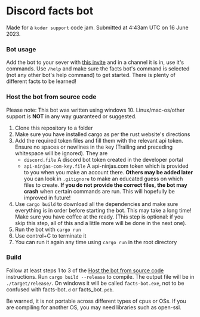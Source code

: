 # Discord facts bot
Made for a `koder support` code jam. Submitted at 4:43am UTC on 16 June 2023.
### Bot usage
Add the bot to your sever with [this invite](https://discord.com/api/oauth2/authorize?client_id=1119119614991933531&permissions=0&scope=bot) and in a channel it is in, use it's commands. Use `/help` and make sure the facts bot's command is selected (not any other bot's help command) to get started.
There is plenty of different facts to be learned!

### <a name="host-from-source"></a> Host the bot from source code
Please note: This bot was written using windows 10. Linux/mac-os/other support is **NOT** in any way guaranteed or suggested.
1. Clone this repository to a folder
2. Make sure you have installed cargo as per the rust website's directions
3. Add the required token files and fill them with the relevant api token. Ensure no spaces or newlines in the key (Trailing and preceding whitespace will be ignored). They are 
   - `discord.file` A discord bot token created in the developer portal
   - `api-ninjas-com-key.file` A api-ninjas.com token which is provided to you when you make an account there.
**Others may be added later** you can look in `.gitignore` to make an educated guess on which files to create. **If you do not provide the correct files, the bot may crash** when certain commands are run. This will hopefully be improved in future!
4. Use `cargo build` to download all the dependencies and make sure everything is in order before starting the bot. This may take a long time! Make sure you have coffee at the ready. (This step is optional: if you skip this step, all of this and a little more will be done in the next one). 
5. Run the bot with `cargo run`
6. Use control+C to terminate it
7. You can run it again any time using `cargo run` in the root directory

### Build
Follow at least steps 1 to 3 of the [Host the bot from source code](#host-from-source) instructions. Run `cargo build --release` to compile. The output file will be in `./target/release/`. On windows it will be called `facts-bot.exe`, not to be confused with facts-bot`.d` or facts_bot`.pdb`. 

Be warned, it is not portable across different types of cpus or OSs. If you are compiling for another OS, you may need libraries such as open-ssl.
